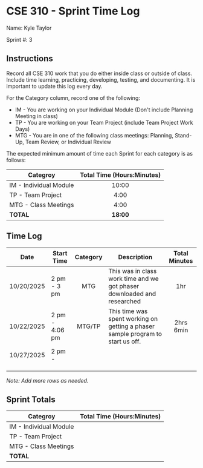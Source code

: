 # CSE 310 - Sprint Time Log

Name: Kyle Taylor

Sprint #: 3

## Instructions

Record all CSE 310 work that you do either inside class or outside of class.  Include time learning, practicing, developing, testing, and documenting.  It is important to update this log every day.

For the Category column, record one of the following:
* IM - You are working on your Individual Module (Don't include Planning Meeting in class)
* TP - You are working on your Team Project (include Team Project Work Days)
* MTG - You are in one of the following class meetings: Planning, Stand-Up, Team Review, or Individual Review

The expected minimum amount of time each Sprint for each category is as follows:

|Categroy                       |Total Time (Hours:Minutes)|
|-------------------------------|:------------------------:|
|IM - Individual Module         |          10:00           |
|TP - Team Project              |           4:00           |
|MTG - Class Meetings           |           4:00           |
|**TOTAL**                      |        **18:00**         |

## Time Log

| Date       | Start Time     | Category | Description                                                                     | Total Minutes |
|------------|----------------|:--------:|---------------------------------------------------------------------------------|:-------------:|
| 10/20/2025 | 2 pm - 3 pm    |   MTG    | This was in class work time and we got phaser downloaded and researched         |      1hr      |
| 10/22/2025 | 2 pm - 4:06 pm |  MTG/TP  | This time was spent working on getting a phaser sample program to start us off. |   2hrs 6min   |
|     10/27/2025        |   2 pm -             |          |                                                                                 |               |
|            |                |          |                                                                                 |               |
|            |                |          |                                                                                 |               |
|            |                |          |                                                                                 |               |

_Note: Add more rows as needed._

## Sprint Totals

|Categroy                       |Total Time (Hours:Minutes)|
|-------------------------------|:------------------------:|
|IM - Individual Module         |                          |
|TP - Team Project              |                          |
|MTG - Class Meetings           |                          |
|**TOTAL**                      |                          |